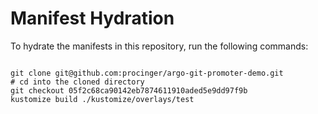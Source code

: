 
# Manifest Hydration

To hydrate the manifests in this repository, run the following commands:

```shell

git clone git@github.com:procinger/argo-git-promoter-demo.git
# cd into the cloned directory
git checkout 05f2c68ca90142eb7874611910aded5e9dd97f9b
kustomize build ./kustomize/overlays/test
```
